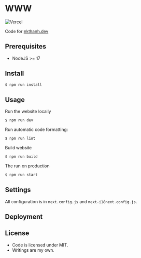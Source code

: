 # WWW

![Vercel](http://therealsujitk-vercel-badge.vercel.app/?app=www)

Code for [nkthanh.dev](https://nkthanh.dev)

## Prerequisites

- NodeJS >= 17

## Install

```bash
$ npm run install
```

## Usage

Run the website locally

```bash
$ npm run dev
```

Run automatic code formatting:

```bash
$ npm run lint
```

Build website
```bash
$ npm run build
```

The run on production

```bash
$ npm run start
```

## Settings

All configuration is in `next.config.js` and `next-i18next.config.js`.


## Deployment

## License

- Code is licensed under MIT.
- Writings are my own.
